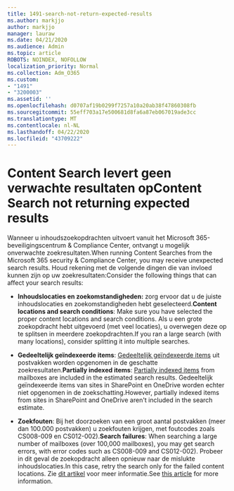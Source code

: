 ```yaml
---
title: 1491-search-not-return-expected-results
ms.author: markjjo
author: markjjo
manager: lauraw
ms.date: 04/21/2020
ms.audience: Admin
ms.topic: article
ROBOTS: NOINDEX, NOFOLLOW
localization_priority: Normal
ms.collection: Adm_O365
ms.custom:
- "1491"
- "3200003"
ms.assetid: ''
ms.openlocfilehash: d0707af19b0299f7257a10a20ab38f47860308fb
ms.sourcegitcommit: 55eff703a17e500681d8fa6a87eb067019ade3cc
ms.translationtype: MT
ms.contentlocale: nl-NL
ms.lasthandoff: 04/22/2020
ms.locfileid: "43709222"
---
```

# <a name="content-search-not-returning-expected-results"></a><span data-ttu-id="451b1-102">Content Search levert geen verwachte resultaten op</span><span class="sxs-lookup"><span data-stu-id="451b1-102">Content Search not returning expected results</span></span>

<span data-ttu-id="451b1-103">Wanneer u inhoudszoekopdrachten uitvoert vanuit het Microsoft 365-beveiligingscentrum & Compliance Center, ontvangt u mogelijk onverwachte zoekresultaten.</span><span class="sxs-lookup"><span data-stu-id="451b1-103">When running Content Searches from the Microsoft 365 security & Compliance Center, you may receive unexpected search results.</span></span> <span data-ttu-id="451b1-104">Houd rekening met de volgende dingen die van invloed kunnen zijn op uw zoekresultaten:</span><span class="sxs-lookup"><span data-stu-id="451b1-104">Consider the following things that can affect your search results:</span></span>

- <span data-ttu-id="451b1-105">**Inhoudslocaties en zoekomstandigheden:** zorg ervoor dat u de juiste inhoudslocaties en zoekomstandigheden hebt geselecteerd.</span><span class="sxs-lookup"><span data-stu-id="451b1-105">**Content locations and search conditions**: Make sure you have selected the proper content locations and search conditions.</span></span> <span data-ttu-id="451b1-106">Als u een grote zoekopdracht hebt uitgevoerd (met veel locaties), u overwegen deze op te splitsen in meerdere zoekopdrachten.</span><span class="sxs-lookup"><span data-stu-id="451b1-106">If you ran a large search (with many locations), consider splitting it into multiple searches.</span></span>

- <span data-ttu-id="451b1-107">**Gedeeltelijk geïndexeerde items**: [Gedeeltelijk geïndexeerde items](https://docs.microsoft.com/office365/securitycompliance/partially-indexed-items-in-content-search) uit postvakken worden opgenomen in de geschatte zoekresultaten.</span><span class="sxs-lookup"><span data-stu-id="451b1-107">**Partially indexed items**:  [Partially indexed items](https://docs.microsoft.com/office365/securitycompliance/partially-indexed-items-in-content-search) from mailboxes are included in the estimated search results.</span></span> <span data-ttu-id="451b1-108">Gedeeltelijk geïndexeerde items van sites in SharePoint en OneDrive worden echter niet opgenomen in de zoekschatting.</span><span class="sxs-lookup"><span data-stu-id="451b1-108">However, partially indexed items from sites in SharePoint and OneDrive aren't included in the search estimate.</span></span>

- <span data-ttu-id="451b1-109">**Zoekfouten**: Bij het doorzoeken van een groot aantal postvakken (meer dan 100.000 postvakken) u zoekfouten krijgen, met foutcodes zoals CS008-009 en CS012-002).</span><span class="sxs-lookup"><span data-stu-id="451b1-109">**Search failures**: When searching a large number of mailboxes (over 100,000 mailboxes), you may get search errors, with error codes such as CS008-009 and CS012-002).</span></span> <span data-ttu-id="451b1-110">Probeer in dit geval de zoekopdracht alleen opnieuw naar de mislukte inhoudslocaties.</span><span class="sxs-lookup"><span data-stu-id="451b1-110">In this case, retry the search only for the failed content locations.</span></span> <span data-ttu-id="451b1-111">Zie [dit artikel](https://docs.microsoft.com/office365/securitycompliance/retry-failed-content-search) voor meer informatie.</span><span class="sxs-lookup"><span data-stu-id="451b1-111">See  [this article](https://docs.microsoft.com/office365/securitycompliance/retry-failed-content-search) for more information.</span></span>
